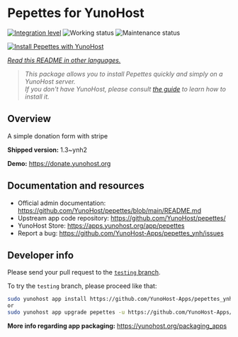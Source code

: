 <!--
N.B.: This README was automatically generated by <https://github.com/YunoHost/apps/tree/master/tools/readme_generator>
It shall NOT be edited by hand.
-->

# Pepettes for YunoHost

[![Integration level](https://apps.yunohost.org/badge/integration/pepettes)](https://ci-apps.yunohost.org/ci/apps/pepettes/)
![Working status](https://apps.yunohost.org/badge/state/pepettes)
![Maintenance status](https://apps.yunohost.org/badge/maintained/pepettes)

[![Install Pepettes with YunoHost](https://install-app.yunohost.org/install-with-yunohost.svg)](https://install-app.yunohost.org/?app=pepettes)

*[Read this README in other languages.](./ALL_README.md)*

> *This package allows you to install Pepettes quickly and simply on a YunoHost server.*  
> *If you don't have YunoHost, please consult [the guide](https://yunohost.org/install) to learn how to install it.*

## Overview

A simple donation form with stripe

**Shipped version:** 1.3~ynh2

**Demo:** <https://donate.yunohost.org>
## Documentation and resources

- Official admin documentation: <https://github.com/YunoHost/pepettes/blob/main/README.md>
- Upstream app code repository: <https://github.com/YunoHost/pepettes/>
- YunoHost Store: <https://apps.yunohost.org/app/pepettes>
- Report a bug: <https://github.com/YunoHost-Apps/pepettes_ynh/issues>

## Developer info

Please send your pull request to the [`testing` branch](https://github.com/YunoHost-Apps/pepettes_ynh/tree/testing).

To try the `testing` branch, please proceed like that:

```bash
sudo yunohost app install https://github.com/YunoHost-Apps/pepettes_ynh/tree/testing --debug
or
sudo yunohost app upgrade pepettes -u https://github.com/YunoHost-Apps/pepettes_ynh/tree/testing --debug
```

**More info regarding app packaging:** <https://yunohost.org/packaging_apps>
